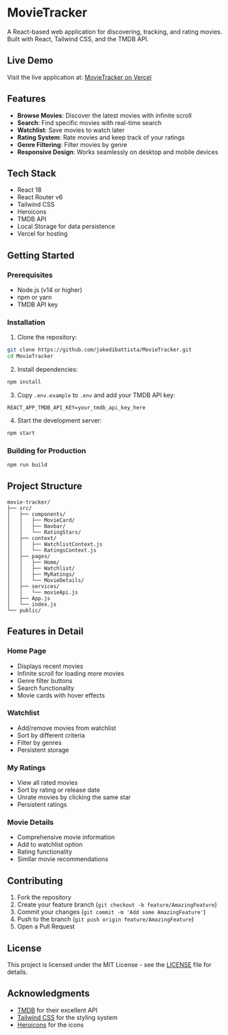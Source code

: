 # MovieTracker

A React-based web application for discovering, tracking, and rating movies. Built with React, Tailwind CSS, and the TMDB API.

## Live Demo

Visit the live application at: [MovieTracker on Vercel](https://movie-tracker-flax.vercel.app/)

## Features

- **Browse Movies**: Discover the latest movies with infinite scroll
- **Search**: Find specific movies with real-time search
- **Watchlist**: Save movies to watch later
- **Rating System**: Rate movies and keep track of your ratings
- **Genre Filtering**: Filter movies by genre
- **Responsive Design**: Works seamlessly on desktop and mobile devices

## Tech Stack

- React 18
- React Router v6
- Tailwind CSS
- Heroicons
- TMDB API
- Local Storage for data persistence
- Vercel for hosting

## Getting Started

### Prerequisites

- Node.js (v14 or higher)
- npm or yarn
- TMDB API key

### Installation

1. Clone the repository:

```bash
git clone https://github.com/jakedibattista/MovieTracker.git
cd MovieTracker
```

2. Install dependencies:

```bash
npm install
```

3. Copy `.env.example` to `.env` and add your TMDB API key:

```env
REACT_APP_TMDB_API_KEY=your_tmdb_api_key_here
```

4. Start the development server:

```bash
npm start
```

### Building for Production

```bash
npm run build
```

## Project Structure

```
movie-tracker/
├── src/
│   ├── components/
│   │   ├── MovieCard/
│   │   ├── Navbar/
│   │   └── RatingStars/
│   ├── context/
│   │   ├── WatchlistContext.js
│   │   └── RatingsContext.js
│   ├── pages/
│   │   ├── Home/
│   │   ├── Watchlist/
│   │   ├── MyRatings/
│   │   └── MovieDetails/
│   ├── services/
│   │   └── movieApi.js
│   ├── App.js
│   └── index.js
└── public/
```

## Features in Detail

### Home Page
- Displays recent movies
- Infinite scroll for loading more movies
- Genre filter buttons
- Search functionality
- Movie cards with hover effects

### Watchlist
- Add/remove movies from watchlist
- Sort by different criteria
- Filter by genres
- Persistent storage

### My Ratings
- View all rated movies
- Sort by rating or release date
- Unrate movies by clicking the same star
- Persistent ratings

### Movie Details
- Comprehensive movie information
- Add to watchlist option
- Rating functionality
- Similar movie recommendations

## Contributing

1. Fork the repository
2. Create your feature branch (`git checkout -b feature/AmazingFeature`)
3. Commit your changes (`git commit -m 'Add some AmazingFeature'`)
4. Push to the branch (`git push origin feature/AmazingFeature`)
5. Open a Pull Request

## License

This project is licensed under the MIT License - see the [LICENSE](LICENSE) file for details.

## Acknowledgments

- [TMDB](https://www.themoviedb.org/) for their excellent API
- [Tailwind CSS](https://tailwindcss.com/) for the styling system
- [Heroicons](https://heroicons.com/) for the icons

